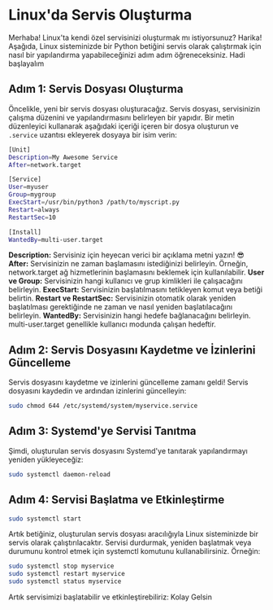 # Linux'da Servis Oluşturma

Merhaba! Linux'ta kendi özel servisinizi oluşturmak mı istiyorsunuz? Harika! Aşağıda, Linux sisteminizde bir Python betiğini servis olarak çalıştırmak için nasıl 
bir yapılandırma yapabileceğinizi adım adım öğreneceksiniz. Hadi başlayalım

## Adım 1: Servis Dosyası Oluşturma

Öncelikle, yeni bir servis dosyası oluşturacağız. Servis dosyası, servisinizin çalışma düzenini ve yapılandırmasını belirleyen bir yapıdır. Bir metin düzenleyici kullanarak aşağıdaki içeriği içeren bir dosya oluşturun ve `.service` uzantısı ekleyerek dosyaya bir isim verin:

```bash
[Unit]
Description=My Awesome Service
After=network.target

[Service]
User=myuser
Group=mygroup
ExecStart=/usr/bin/python3 /path/to/myscript.py
Restart=always
RestartSec=10

[Install]
WantedBy=multi-user.target
```



**Description:** Servisiniz için heyecan verici bir açıklama metni yazın! 😎
**After:** Servisinizin ne zaman başlamasını istediğinizi belirleyin. Örneğin, network.target ağ hizmetlerinin başlamasını beklemek için kullanılabilir.
**User ve Group:** Servisinizin hangi kullanıcı ve grup kimlikleri ile çalışacağını belirleyin.
**ExecStart:** Servisinizin başlatılmasını tetikleyen komut veya betiği belirtin.
**Restart ve RestartSec:** Servisinizin otomatik olarak yeniden başlatılması gerektiğinde ne zaman ve nasıl yeniden başlatılacağını belirleyin.
**WantedBy:** Servisinizin hangi hedefe bağlanacağını belirleyin. multi-user.target genellikle kullanıcı modunda çalışan hedeftir.

##  Adım 2: Servis Dosyasını Kaydetme ve İzinlerini Güncelleme

Servis dosyasını kaydetme ve izinlerini güncelleme zamanı geldi! Servis dosyasını kaydedin ve ardından izinlerini güncelleyin:
```bash
sudo chmod 644 /etc/systemd/system/myservice.service
```
## Adım 3: Systemd'ye Servisi Tanıtma

Şimdi, oluşturulan servis dosyasını Systemd'ye tanıtarak yapılandırmayı yeniden yükleyeceğiz:
```bash
sudo systemctl daemon-reload
```

## Adım 4: Servisi Başlatma ve Etkinleştirme

```bash
sudo systemctl start
```

Artık betiğiniz, oluşturulan servis dosyası aracılığıyla Linux sisteminizde bir servis olarak çalıştırılacaktır. Servisi durdurmak, yeniden başlatmak veya 
durumunu kontrol etmek için systemctl komutunu kullanabilirsiniz. Örneğin:

```bash
sudo systemctl stop myservice
sudo systemctl restart myservice
sudo systemctl status myservice
```

Artık servisimizi başlatabilir ve etkinleştirebiliriz: Kolay Gelsin 
